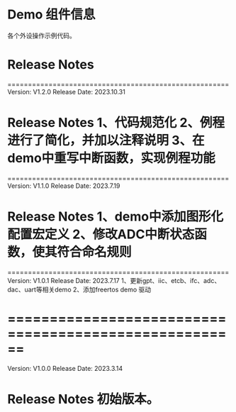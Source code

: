 # Demo 组件信息
各个外设操作示例代码。

# Release Notes
======================================================
Version: V1.2.0
Release Date: 2023.10.31

Release Notes
1、代码规范化
2、例程进行了简化，并加以注释说明
3、在demo中重写中断函数，实现例程功能
======================================================
======================================================
Version: V1.1.0
Release Date: 2023.7.19

Release Notes
1、demo中添加图形化配置宏定义
2、修改ADC中断状态函数，使其符合命名规则
======================================================
======================================================
Version: V1.0.1
Release Date: 2023.7.17
1、更新gpt、iic、etcb、ifc、adc、dac、uart等相关demo
2、添加freertos demo 驱动

======================================================
======================================================
Version: V1.0.0
Release Date: 2023.3.14

Release Notes
初始版本。
======================================================
